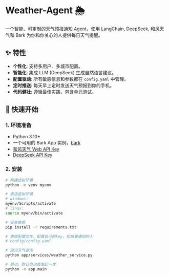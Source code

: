 # Weather-Agent 🌦️

一个智能、可定制的天气预报通知 Agent，使用 LangChain, DeepSeek, 和风天气和 Bark 为你和你关心的人提供每日天气提醒。

## ✨ 特性

-   **个性化**: 支持多用户、多城市配置。
-   **智能化**: 集成 LLM (DeepSeek) 生成自然语言建议。
-   **配置驱动**: 所有敏感信息和参数都在 `config.yaml` 中管理。
-   **定时推送**: 每天早上定时发送天气预报到你的手机。
-   **代码健壮**: 遵循最佳实践，包含单元测试。

## 🚀 快速开始

### 1. 环境准备

-   Python 3.10+
-   一个可用的 Bark App 实例，[bark](https://github.com/Finb/Bark/blob/master/README.zh.md)
-   [和风天气 Web API Key](https://dev.qweather.com/docs/configuration/project-and-key/)
-   [DeepSeek API Key](https://platform.deepseek.com/docs/getting-started/api-key/)

### 2. 安装

```bash
# 构建虚拟环境
python -m venv myenv

# 激活虚拟环境
# windows:
myenv/Scripts/activate
# linux:
source myenv/bin/activate

# 安装依赖
pip install -r requirements.txt

# 更改配置文件，配置自己的key，和想要通知的人
# config/config.yaml

# 测试天气查询
python app/services/weather_service.py

# 启动，默认自动会发起一次
python -m app.main

